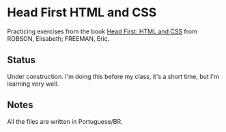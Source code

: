 # Head First HTML and CSS
Practicing exercises from the book [Head First: HTML and CSS](https://www.amazon.com.br/Head-First-HTML-Elisabeth-Robson/dp/0596159900) from ROBSON, Elisabeth; FREEMAN, Eric.

## Status
Under construction. I'm doing this before my class, it's a short time, but I'm learning very well.

## Notes
All the files are written in Portuguese/BR.
